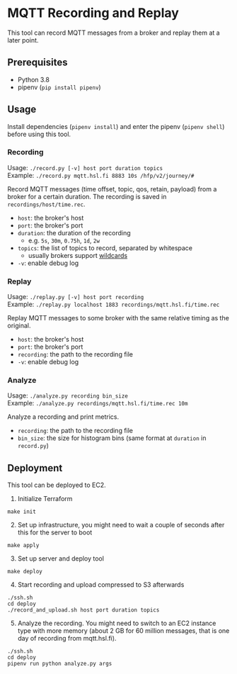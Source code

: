# MQTT Recording and Replay

This tool can record MQTT messages from a broker and replay them at a later point.


## Prerequisites
* Python 3.8
* pipenv (`pip install pipenv`)


## Usage

Install dependencies (`pipenv install`) and enter the pipenv (`pipenv shell`) before using this tool.

### Recording
Usage: `./record.py [-v] host port duration topics`  
Example: `./record.py mqtt.hsl.fi 8883 10s /hfp/v2/journey/#`

Record MQTT messages (time offset, topic, qos, retain, payload) from a broker for a certain duration. The recording
 is saved in `recordings/host/time.rec`.
* `host`: the broker's host
* `port`: the broker's port
* `duration`: the duration of the recording
    * e.g. `5s`, `30m`, `0.75h`, `1d`, `2w`
* `topics`: the list of topics to record, separated by whitespace
    * usually brokers support [wildcards](https://www.hivemq.com/blog/mqtt-essentials-part-5-mqtt-topics-best-practices/#wildcards)
* `-v`: enable debug log

### Replay
Usage: `./replay.py [-v] host port recording`  
Example: `./replay.py localhost 1883 recordings/mqtt.hsl.fi/time.rec`

Replay MQTT messages to some broker with the same relative timing as the original.
* `host`: the broker's host
* `port`: the broker's port
* `recording`: the path to the recording file
* `-v`: enable debug log

### Analyze
Usage: `./analyze.py recording bin_size`  
Example: `./analyze.py recordings/mqtt.hsl.fi/time.rec 10m`

Analyze a recording and print metrics.
* `recording`: the path to the recording file
* `bin_size`: the size for histogram bins (same format at `duration` in `record.py`)


## Deployment
This tool can be deployed to EC2.

1. Initialize Terraform
```
make init
```

2. Set up infrastructure, you might need to wait a couple of seconds after this for the server to boot
```
make apply
```

3. Set up server and deploy tool
```
make deploy
```

4. Start recording and upload compressed to S3 afterwards
```
./ssh.sh
cd deploy
./record_and_upload.sh host port duration topics
```

5. Analyze the recording. You might need to switch to an EC2 instance type with more memory (about 2 GB for 60
 million messages, that is one day of recording from mqtt.hsl.fi).
```
./ssh.sh
cd deploy
pipenv run python analyze.py args
```
